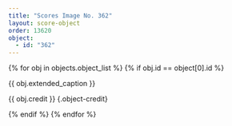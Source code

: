 ```yaml
---
title: "Scores Image No. 362"
layout: score-object
order: 13620
object:
  - id: "362"
---
```


{% for obj in objects.object_list %}
{% if obj.id == object[0].id %}

{{ obj.extended_caption }}

{{ obj.credit }} {.object-credit}

{% endif %}
{% endfor %}
